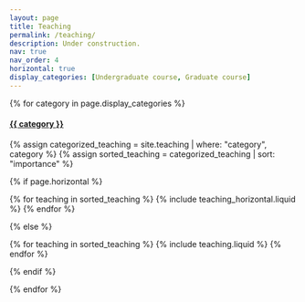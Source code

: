 ```yaml
---
layout: page
title: Teaching 
permalink: /teaching/
description: Under construction.
nav: true
nav_order: 4
horizontal: true
display_categories: [Undergraduate course, Graduate course]
---
```


<!-- For now, this page is assumed to be a static description of your courses. You can convert it to a collection similar to `_projects/` so that you can have a dedicated page for each course. -->

<!-- Organize your courses by years, topics, or universities, however you like! -->

<!-- pages/teaching.md -->
<div class="teaching">

<!-- Display categorized projects -->
  {% for category in page.display_categories %}

  <a id="{{ category }}" href=".#{{ category }}">
    <h4 class="category">{{ category }}</h4>
  </a>

{% assign categorized_teaching = site.teaching | where: "category", category %}
{% assign sorted_teaching = categorized_teaching | sort: "importance" %}

<!-- Generate cards for each project -->
{% if page.horizontal %}

  <div class="container">
    <div class="row row-cols-1 row-cols-md-2">
    {% for teaching in sorted_teaching %}
      {% include teaching_horizontal.liquid %}
    {% endfor %}
    </div>
  </div>

{% else %}

  <div class="row row-cols-1 row-cols-md-3">
    {% for teaching in sorted_teaching %}
      {% include teaching.liquid %}
    {% endfor %}
  </div>

{% endif %}

{% endfor %}

</div>